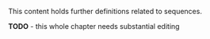 
This content holds further definitions related to sequences.

**TODO** - this whole chapter needs substantial editing
